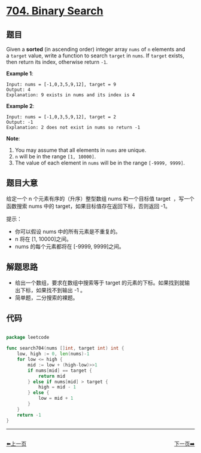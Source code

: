 # [704. Binary Search](https://leetcode.com/problems/binary-search/)


## 题目

Given a **sorted** (in ascending order) integer array `nums` of `n` elements and a `target` value, write a function to search `target` in `nums`. If `target` exists, then return its index, otherwise return `-1`.

**Example 1**:

    Input: nums = [-1,0,3,5,9,12], target = 9
    Output: 4
    Explanation: 9 exists in nums and its index is 4

**Example 2**:

    Input: nums = [-1,0,3,5,9,12], target = 2
    Output: -1
    Explanation: 2 does not exist in nums so return -1

**Note**:

1. You may assume that all elements in `nums` are unique.
2. `n` will be in the range `[1, 10000]`.
3. The value of each element in `nums` will be in the range `[-9999, 9999]`.


## 题目大意


给定一个 n 个元素有序的（升序）整型数组 nums 和一个目标值 target  ，写一个函数搜索 nums 中的 target，如果目标值存在返回下标，否则返回 -1。

提示：

- 你可以假设 nums 中的所有元素是不重复的。
- n 将在 [1, 10000]之间。
- nums 的每个元素都将在 [-9999, 9999]之间。


## 解题思路


- 给出一个数组，要求在数组中搜索等于 target 的元素的下标。如果找到就输出下标，如果找不到输出 -1 。
- 简单题，二分搜索的裸题。


## 代码

```go

package leetcode

func search704(nums []int, target int) int {
	low, high := 0, len(nums)-1
	for low <= high {
		mid := low + (high-low)>>1
		if nums[mid] == target {
			return mid
		} else if nums[mid] > target {
			high = mid - 1
		} else {
			low = mid + 1
		}
	}
	return -1
}

```


----------------------------------------------
<div style="display: flex;justify-content: space-between;align-items: center;">
<p><a href="https://books.halfrost.com/leetcode/ChapterFour/0699.Falling-Squares/">⬅️上一页</a></p>
<p><a href="https://books.halfrost.com/leetcode/ChapterFour/0705.Design-HashSet/">下一页➡️</a></p>
</div>
